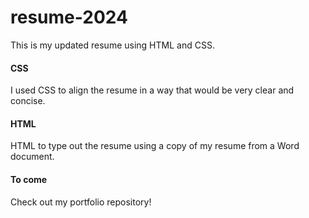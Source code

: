 # resume-2024

This is my updated resume using HTML and CSS. 


#### CSS

I used CSS to align the resume in a way that would be very clear and concise.

#### HTML

HTML to type out the resume using a copy of my resume from a Word document. 


#### To come

Check out my portfolio repository! 
